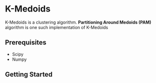 # K-Medoids 
K-Medoids is a clustering algorithm. **Partitioning Around Medoids (PAM)** algorithm is one such implementation of K-Medoids

## Prerequisites
  - Scipy
  - Numpy
 
## Getting Started
